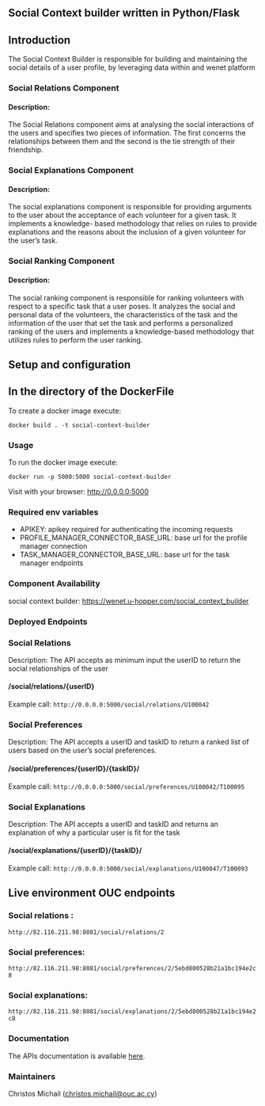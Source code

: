 ## Social Context builder written in Python/Flask

## Introduction

The Social Context Builder is responsible for building and maintaining the social details of a user profile,
 by leveraging data within and wenet platform

### Social Relations Component

#### Description: 

The Social Relations component aims at analysing the social interactions of the users and specifies two pieces of information. 
The first concerns the relationships between them and the second is the tie strength of their friendship.

### Social Explanations Component

#### Description: 

The social explanations component is responsible for providing arguments to the user about the acceptance of each volunteer for a given task. 
It implements a knowledge- based methodology that relies on rules to provide explanations and the reasons about the inclusion of a given volunteer for the user’s task.  

### Social Ranking Component

#### Description: 

The social ranking component is responsible for ranking volunteers with respect to a specific task that a user poses. It analyzes the social and personal data of the volunteers, 
the characteristics of the task and the information of the user that set the task and performs a personalized ranking of the users and implements a knowledge-based methodology that utilizes rules to perform the user ranking. 

## Setup and configuration

In the directory of the DockerFile
---------------------------------------------
To create a docker image execute: 

`docker build . -t social-context-builder`

### Usage

To run the docker image execute:

`docker run -p 5000:5000 social-context-builder`

Visit with your browser: http://0.0.0.0:5000

### Required env variables

- APIKEY: apikey required for authenticating the incoming requests
- PROFILE_MANAGER_CONNECTOR_BASE_URL: base url for the profile manager connection
- TASK_MANAGER_CONNECTOR_BASE_URL: base url for the task manager endpoints

### Component Availability

social context builder: https://wenet.u-hopper.com/social_context_builder

### Deployed Endpoints


### Social Relations 
Description: The API accepts as minimum input the userID to return the social relationships of the user

#### /social/relations/{userID}

Example call:
`http://0.0.0.0:5000/social/relations/U100042`

### Social Preferences
Description: The API accepts a userID and taskID to return a ranked list of users based on the user’s social preferences.

#### /social/preferences/{userID}/{taskID}/

Example call:
`http://0.0.0.0:5000/social/preferences/U100042/T100095`

### Social Explanations 
Description: The API accepts a userID and taskID and returns an explanation of why a particular user is fit for the task

#### /social/explanations/{userID}/{taskID}/

Example call: 
`http://0.0.0.0:5000/social/explanations/U100047/T100093`

## Live environment OUC endpoints
### Social relations : 

`http://82.116.211.98:8081/social/relations/2`

### Social preferences:

`http://82.116.211.98:8081/social/preferences/2/5ebd800528b21a1bc194e2c8`

### Social explanations:

`http://82.116.211.98:8081/social/explanations/2/5ebd800528b21a1bc194e2c8`

### Documentation

The APIs documentation is available [here](http://swagger.u-hopper.com/?url=https://bitbucket.org/wenet/wenet-components-documentation/raw/master/sources/wenet-social_context_builder-openapi.json).

### Maintainers

Christos Michail (christos.michail@ouc.ac.cy)




